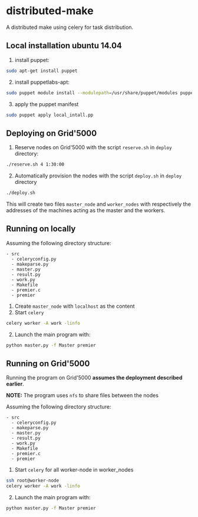 # distributed-make
A distributed make using celery for task distribution.
## Local installation ubuntu 14.04
1. install puppet:
```sh
sudo apt-get install puppet
```
2. install puppetlabs-apt:
```sh
sudo puppet module install --modulepath=/usr/share/puppet/modules puppetlabs-apt
```
3. apply the puppet manifest
```sh
sudo puppet apply local_intall.pp
```
## Deploying on Grid'5000
1. Reserve nodes on Grid'5000 with the script `reserve.sh` in `deploy` directory:
```sh
./reserve.sh 4 1:30:00
```
2. Automatically provision the nodes with the script `deploy.sh` in `deploy` directory
```sh
./deploy.sh
```

This will create two files `master_node` and `worker_nodes` with respectively the
addresses of the machines acting as the master and the workers.
## Running on locally
Assuming the following directory structure:
```
- src
  - celeryconfig.py
  - makeparse.py
  - master.py
  - result.py
  - work.py
  - Makefile
  - premier.c
  - premier
```
1. Create ```master_node``` with ```localhost``` as the content
2. Start ```celery``` 
```sh
celery worker -A work -linfo 
```
2. Launch the main program with:
```sh
python master.py -f Master premier
```

## Running on Grid'5000
Running the program on Grid'5000 **assumes the deployment described earlier**.

**NOTE:** The program uses `nfs` to share files between the nodes

Assuming the following directory structure:
```
- src
  - celeryconfig.py
  - makeparse.py
  - master.py
  - result.py
  - work.py
  - Makefile
  - premier.c
  - premier
```
1. Start ```celery``` for all worker-node in worker_nodes 
```sh
ssh root@worker-node
celery worker -A work -linfo 
```
2. Launch the main program with:
```sh
python master.py -f Master premier
```
